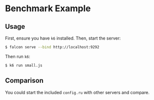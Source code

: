 # Benchmark Example

## Usage

First, ensure you have `k6` installed. Then, start the server:

```bash
$ falcon serve --bind http://localhost:9292
```

Then run `k6`:

```bash
$ k6 run small.js
```
## Comparison

You could start the included `config.ru` with other servers and compare.
